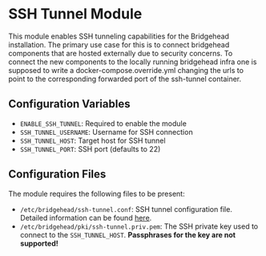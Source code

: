 # SSH Tunnel Module

This module enables SSH tunneling capabilities for the Bridgehead installation.
The primary use case for this is to connect bridgehead components that are hosted externally due to security concerns.
To connect the new components to the locally running bridgehead infra one is supposed to write a docker-compose.override.yml changing the urls to point to the corresponding forwarded port of the ssh-tunnel container.

## Configuration Variables

- `ENABLE_SSH_TUNNEL`: Required to enable the module
- `SSH_TUNNEL_USERNAME`: Username for SSH connection
- `SSH_TUNNEL_HOST`: Target host for SSH tunnel
- `SSH_TUNNEL_PORT`: SSH port (defaults to 22)

## Configuration Files

The module requires the following files to be present:

- `/etc/bridgehead/ssh-tunnel.conf`: SSH tunnel configuration file. Detailed information can be found [here](https://github.com/samply/ssh-tunnel?tab=readme-ov-file#configuration).
- `/etc/bridgehead/pki/ssh-tunnel.priv.pem`: The SSH private key used to connect to the `SSH_TUNNEL_HOST`. **Passphrases for the key are not supported!**